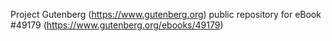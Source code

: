 Project Gutenberg (https://www.gutenberg.org) public repository for eBook #49179 (https://www.gutenberg.org/ebooks/49179)
